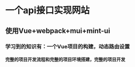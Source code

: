# 一个api接口实现网站
##  使用Vue+webpack+mui+mint-ui
###  学习到的知识有：一个Vue项目的构建，动态路由设置
####  完整的项目开发流程和完整的项目环境搭建，完整的项目开发
